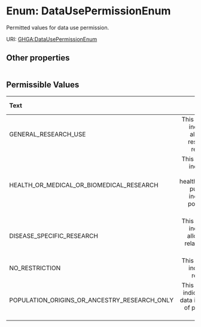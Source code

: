 
# Enum: DataUsePermissionEnum


Permitted values for data use permission.

URI: [GHGA:DataUsePermissionEnum](https://w3id.org/GHGA/DataUsePermissionEnum)


## Other properties

|  |  |  |
| --- | --- | --- |

## Permissible Values

| Text | Description | Meaning | Other Information |
| :--- | :---: | :---: | ---: |
| GENERAL_RESEARCH_USE | This data use permission indicates that use is allowed for general research use for any research purpose. | DUO:0000042 |  |
| HEALTH_OR_MEDICAL_OR_BIOMEDICAL_RESEARCH | This data use permission indicates that use is allowed for health/medical/biomedical purposes; does not include the study of population origins or ancestry. | DUO:0000006 |  |
| DISEASE_SPECIFIC_RESEARCH | This data use permission indicates that use is allowed provided it is related to the specified disease. | DUO:0000007 |  |
| NO_RESTRICTION | This data use permission indicates there is no restriction on use. | DUO:0000004 |  |
| POPULATION_ORIGINS_OR_ANCESTRY_RESEARCH_ONLY | This data use permission indicates that use of the data is limited to the study of population origins or ancestry. | DUO:0000011 |  |


